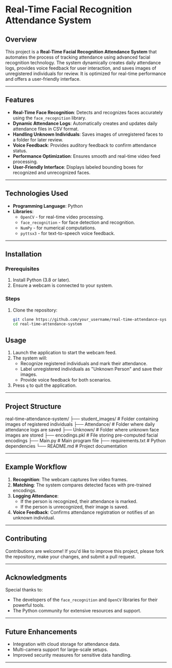 # **Real-Time Facial Recognition Attendance System**

## **Overview**
This project is a **Real-Time Facial Recognition Attendance System** that automates the process of tracking attendance using advanced facial recognition technology. The system dynamically creates daily attendance logs, provides voice feedback for user interaction, and saves images of unregistered individuals for review. It is optimized for real-time performance and offers a user-friendly interface.

---

## **Features**
- **Real-Time Face Recognition**: Detects and recognizes faces accurately using the `face_recognition` library.
- **Dynamic Attendance Logs**: Automatically creates and updates daily attendance files in CSV format.
- **Handling Unknown Individuals**: Saves images of unregistered faces to a folder for later review.
- **Voice Feedback**: Provides auditory feedback to confirm attendance status.
- **Performance Optimization**: Ensures smooth and real-time video feed processing.
- **User-Friendly Interface**: Displays labeled bounding boxes for recognized and unrecognized faces.

---

## **Technologies Used**
- **Programming Language**: Python
- **Libraries**:
  - `OpenCV` - for real-time video processing.
  - `face_recognition` - for face detection and recognition.
  - `NumPy` - for numerical computations.
  - `pyttsx3` - for text-to-speech voice feedback.

---

## **Installation**

### Prerequisites
1. Install Python (3.8 or later).
2. Ensure a webcam is connected to your system.

### Steps
1. Clone the repository:
   ```bash
   git clone https://github.com/your_username/real-time-attendance-system.git
   cd real-time-attendance-system
## **Usage**
1. Launch the application to start the webcam feed.
2. The system will:
   - Recognize registered individuals and mark their attendance.
   - Label unregistered individuals as "Unknown Person" and save their images.
   - Provide voice feedback for both scenarios.
3. Press `q` to quit the application.

---

## **Project Structure**
real-time-attendance-system/
├── student_images/          # Folder containing images of registered individuals
├── Attendance/              # Folder where daily attendance logs are saved
├── Unknown/                 # Folder where unknown face images are stored
├── encodings.pkl            # File storing pre-computed facial encodings
├── Main.py                  # Main program file
├── requirements.txt         # Python dependencies
└── README.md                # Project documentation

---

## **Example Workflow**
1. **Recognition**: The webcam captures live video frames.
2. **Matching**: The system compares detected faces with pre-trained encodings.
3. **Logging Attendance**:
   - If the person is recognized, their attendance is marked.
   - If the person is unrecognized, their image is saved.
4. **Voice Feedback**: Confirms attendance registration or notifies of an unknown individual.

---

## **Contributing**
Contributions are welcome! If you'd like to improve this project, please fork the repository, make your changes, and submit a pull request.

---

## **Acknowledgments**
Special thanks to:
- The developers of the `face_recognition` and `OpenCV` libraries for their powerful tools.
- The Python community for extensive resources and support.

---

## **Future Enhancements**
- Integration with cloud storage for attendance data.
- Multi-camera support for large-scale setups.
- Improved security measures for sensitive data handling.

---

